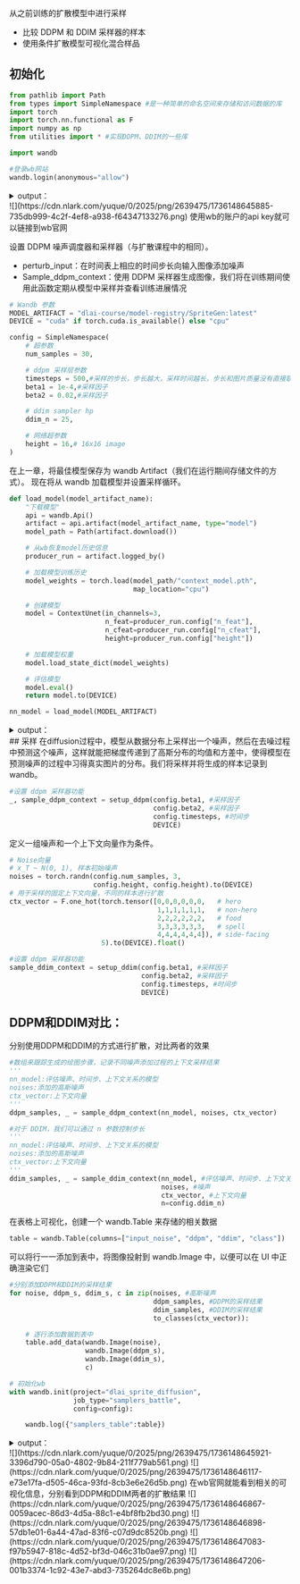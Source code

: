 从之前训练的扩散模型中进行采样

+ 比较 DDPM 和 DDIM 采样器的样本
+ 使用条件扩散模型可视化混合样品

##  初始化
```python
from pathlib import Path
from types import SimpleNamespace #是一种简单的命名空间来存储和访问数据的库
import torch
import torch.nn.functional as F
import numpy as np
from utilities import * #实现DDPM、DDIM的一些库

import wandb
```



```python
#登录wb网站
wandb.login(anonymous="allow")
```

<details class="lake-collapse"><summary id="ue559ddf0"><span class="ne-text" style="color: rgba(0, 0, 0, 0.87)">output：</span></summary><pre data-language="json" id="xWhR5" class="ne-codeblock language-json"><code>True</code></pre></details>
![](https://cdn.nlark.com/yuque/0/2025/png/2639475/1736148645885-735db999-4c2f-4ef8-a938-f64347133276.png) 使用wb的账户的api key就可以链接到wb官网

设置 DDPM 噪声调度器和采样器（与扩散课程中的相同）。

+ perturb_input：在时间表上相应的时间步长向输入图像添加噪声
+ Sample_ddpm_context：使用 DDPM 采样器生成图像，我们将在训练期间使用此函数定期从模型中采样并查看训练进展情况

```python
# Wandb 参数
MODEL_ARTIFACT = "dlai-course/model-registry/SpriteGen:latest"
DEVICE = "cuda" if torch.cuda.is_available() else "cpu"

config = SimpleNamespace(
    # 超参数
    num_samples = 30,

    # ddpm 采样层参数 
    timesteps = 500,#采样的步长，步长越大，采样时间越长，步长和图片质量没有直接联系
    beta1 = 1e-4,#采样因子
    beta2 = 0.02,#采样因子

    # ddim sampler hp
    ddim_n = 25,

    # 网络超参数
    height = 16,# 16x16 image
)
```

在上一章，将最佳模型保存为 wandb Artifact（我们在运行期间存储文件的方式）。 现在将从 wandb 加载模型并设置采样循环。

```python
def load_model(model_artifact_name):
    "下载模型"
    api = wandb.Api()
    artifact = api.artifact(model_artifact_name, type="model")
    model_path = Path(artifact.download())

    # 从wb恢复model历史信息
    producer_run = artifact.logged_by()

    # 加载模型训练历史
    model_weights = torch.load(model_path/"context_model.pth", 
                               map_location="cpu")

    # 创建模型
    model = ContextUnet(in_channels=3, 
                        n_feat=producer_run.config["n_feat"], 
                        n_cfeat=producer_run.config["n_cfeat"], 
                        height=producer_run.config["height"])

    # 加载模型权重
    model.load_state_dict(model_weights)

    # 评估模型
    model.eval()
    return model.to(DEVICE)
```



```python
nn_model = load_model(MODEL_ARTIFACT)
```

<details class="lake-collapse"><summary id="ud90c2766"><span class="ne-text">output：</span></summary><pre data-language="json" id="iOXbm" class="ne-codeblock language-json"><code>wandb:   1 of 1 files downloaded.</code></pre></details>
##  采样
在diffusion过程中，模型从数据分布上采样出一个噪声，然后在去噪过程中预测这个噪声，这样就能把梯度传递到了高斯分布的均值和方差中，使得模型在预测噪声的过程中习得真实图片的分布。我们将采样并将生成的样本记录到 wandb。

```python
#设置 ddpm 采样器功能
_, sample_ddpm_context = setup_ddpm(config.beta1, #采样因子
                                    config.beta2, #采样因子
                                    config.timesteps, #时间步
                                    DEVICE)
```

定义一组噪声和一个上下文向量作为条件。

```python
# Noise向量
# x_T ~ N(0, 1), 样本初始噪声
noises = torch.randn(config.num_samples, 3, 
                     config.height, config.height).to(DEVICE)  
# 用于采样的固定上下文向量，不同的样本进行扩散
ctx_vector = F.one_hot(torch.tensor([0,0,0,0,0,0,   # hero
                                     1,1,1,1,1,1,   # non-hero
                                     2,2,2,2,2,2,   # food
                                     3,3,3,3,3,3,   # spell
                                     4,4,4,4,4,4]), # side-facing 
                       5).to(DEVICE).float()
```



```python
#设置 ddpm 采样器功能
sample_ddim_context = setup_ddim(config.beta1, #采样因子
                                 config.beta2, #采样因子
                                 config.timesteps, #时间步
                                 DEVICE)
```

## DDPM和DDIM对比：
分别使用DDPM和DDIM的方式进行扩散，对比两者的效果

```python
#数组来跟踪生成的绘图步骤，记录不同噪声添加过程的上下文采样结果
'''
nn_model:评估噪声、时间步、上下文关系的模型
noises:添加的高斯噪声
ctx_vector:上下文向量
'''
ddpm_samples, _ = sample_ddpm_context(nn_model, noises, ctx_vector)
```

<font style="color:rgba(0, 0, 0, 0.87);"> </font>

```python
#对于 DDIM，我们可以通过 n 参数控制步长
'''
nn_model:评估噪声、时间步、上下文关系的模型
noises:添加的高斯噪声
ctx_vector:上下文向量
'''
ddim_samples, _ = sample_ddim_context(nn_model, #评估噪声、时间步、上下文关系的模型
                                      noises, #噪声
                                      ctx_vector, #上下文向量
                                      n=config.ddim_n)
```

在表格上可视化，创建一个 wandb.Table 来存储的相关数据

```python
table = wandb.Table(columns=["input_noise", "ddpm", "ddim", "class"])
```

可以将行一一添加到表中，将图像投射到 wandb.Image 中，以便可以在 UI 中正确渲染它们

```python
#分别添加DDPM和DDIM的采样结果
for noise, ddpm_s, ddim_s, c in zip(noises, #高斯噪声
                                    ddpm_samples, #DDPM的采样结果
                                    ddim_samples, #DDIM的采样结果
                                    to_classes(ctx_vector)):

    # 逐行添加数据到表中
    table.add_data(wandb.Image(noise),
                   wandb.Image(ddpm_s), 
                   wandb.Image(ddim_s),
                   c)
```



```python
# 初始化wb
with wandb.init(project="dlai_sprite_diffusion", 
                job_type="samplers_battle", 
                config=config):

    wandb.log({"samplers_table":table})
```

<details class="lake-collapse"><summary id="uf2b9f97a"><span class="ne-text">output：</span></summary><pre data-language="json" id="qS3ZZ" class="ne-codeblock language-json"><code>VBox(children=(Label(value='Waiting for wandb.init()...\r'), FloatProgress(value=0.016751898599999985, max=1.0…
Tracking run with wandb version 0.15.8
Run data is saved locally in /Users/wisdom-pan/Downloads/deep_learning/projects/prompt-engineering-for-developers-1/content/Building Generative AI Applications with Gradio/wandb/run-20230816_235448-djssykjw
Syncing run true-water-3 to Weights &amp; Biases (docs)
View project at https://wandb.ai/xiaopan/dlai_sprite_diffusion
View run at https://wandb.ai/xiaopan/dlai_sprite_diffusion/runs/djssykjw
Waiting for W&amp;B process to finish... (success).
wandb: WARNING Source type is set to 'repo' but some required information is missing from the environment. A job will not be created from this run. See https://docs.wandb.ai/guides/launch/create-job
View run true-water-3 at: https://wandb.ai/xiaopan/dlai_sprite_diffusion/runs/djssykjw
Synced 5 W&amp;B file(s), 1 media file(s), 91 artifact file(s) and 0 other file(s)
Find logs at: ./wandb/run-20230816_235448-djssykjw/logs</code></pre></details>
![](https://cdn.nlark.com/yuque/0/2025/png/2639475/1736148645921-3396d790-05a0-4802-9b84-211f779ab561.png) ![](https://cdn.nlark.com/yuque/0/2025/png/2639475/1736148646117-e73e17fa-d505-46ca-93fd-8cb3e6e26d5b.png) 在wb官网就能看到相关的可视化信息，分别看到DDPM和DDIM两者的扩散结果 ![](https://cdn.nlark.com/yuque/0/2025/png/2639475/1736148646867-0059acec-86d3-4d5a-88c1-e4bf8fb2bd30.png) ![](https://cdn.nlark.com/yuque/0/2025/png/2639475/1736148646898-57db1e01-6a44-47ad-83f6-c07d9dc8520b.png) ![](https://cdn.nlark.com/yuque/0/2025/png/2639475/1736148647083-f97b5947-818c-4d52-bf3d-046c31b0ae97.png) ![](https://cdn.nlark.com/yuque/0/2025/png/2639475/1736148647206-001b3374-1c92-43e7-abd3-735264dc8e6b.png)

